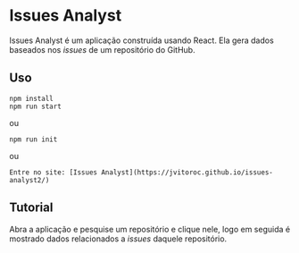 # Issues Analyst
Issues Analyst é um aplicação construída usando React. Ela gera dados baseados nos *issues* de um repositório do GitHub.

## Uso
```
npm install
npm run start
```
ou
```
npm run init
```
ou
```
Entre no site: [Issues Analyst](https://jvitoroc.github.io/issues-analyst2/)
```
## Tutorial
Abra a aplicação e pesquise um repositório e clique nele, logo em seguida é mostrado dados relacionados a *issues* daquele repositório.
